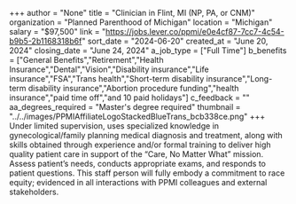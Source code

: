 +++
author = "None"
title = "Clinician in Flint, MI (NP, PA, or CNM)"
organization = "Planned Parenthood of Michigan"
location = "Michigan"
salary = "$97,500"
link = "https://jobs.lever.co/ppmi/e0e4cf87-7cc7-4c54-b9b5-2b1168318b6f"
sort_date = "2024-06-20"
created_at = "June 20, 2024"
closing_date = "June 24, 2024"
a_job_type = ["Full Time"]
b_benefits = ["General Benefits","Retirement","Health Insurance","Dental","Vision","Disability insurance","Life insurance","FSA","Trans health","Short-term disability insurance","Long-term disability insurance","Abortion procedure funding","health insurance","paid time off","and 10 paid holidays"]
c_feedback = ""
aa_degrees_required = "Master's degree required"
thumbnail = "../../images/PPMIAffiliateLogoStackedBlueTrans_bcb338ce.png"
+++
Under limited supervision, uses specialized knowledge in gynecological/family planning medical diagnosis and treatment, along with skills obtained through experience and/or formal training to deliver high quality patient care in support of the “Care, No Matter What” mission. Assess patient’s needs, conducts appropriate exams, and responds to patient questions. This staff person will fully embody a commitment to race equity; evidenced in all interactions with PPMI colleagues and external stakeholders.